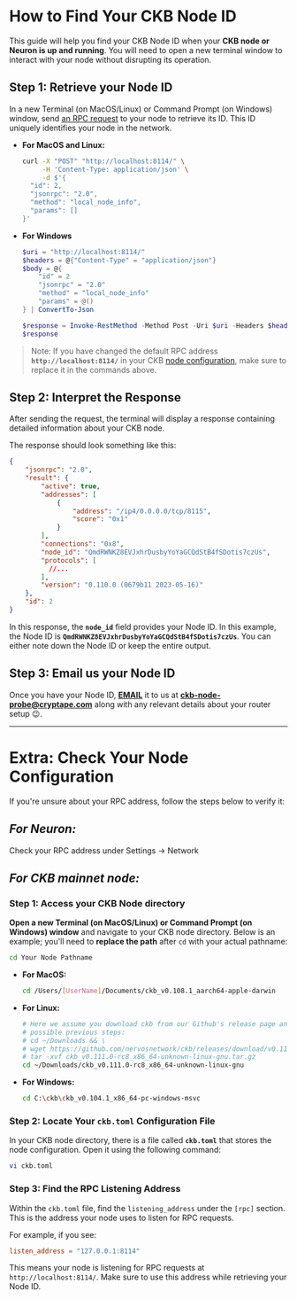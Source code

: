 # How to Find Your CKB Node ID

This guide will help you find your CKB Node ID when your **CKB node or Neuron is up and running**. You will need to open a new terminal window to interact with your node without disrupting its operation.

## Step 1: Retrieve your Node ID

In a new Terminal (on MacOS/Linux) or Command Prompt (on Windows) window, send [an RPC request](https://github.com/nervosnetwork/ckb/tree/develop/rpc#method-local_node_info) to your node to retrieve its ID. This ID uniquely identifies your node in the network.

- **For MacOS and Linux:**

    ```bash
    curl -X "POST" "http://localhost:8114/" \
         -H 'Content-Type: application/json' \
         -d $'{
      "id": 2,
      "jsonrpc": "2.0",
      "method": "local_node_info",
      "params": []
    }'
    ```

- **For Windows**

    ```powershell
    $uri = "http://localhost:8114/"
    $headers = @{"Content-Type" = "application/json"}
    $body = @{
        "id" = 2
        "jsonrpc" = "2.0"
        "method" = "local_node_info"
        "params" = @()
    } | ConvertTo-Json
    
    $response = Invoke-RestMethod -Method Post -Uri $uri -Headers $headers -Body $body
    $response
    ```


> Note: If you have changed the default RPC address **`http://localhost:8114/`** in your CKB [node configuration](https://www.notion.so/How-to-Find-Your-CKB-Node-ID-5ce430154e184723928afd4e265f6a23?pvs=21), make sure to replace it in the commands above.
>

## ****Step 2: Interpret the Response****

After sending the request, the terminal will display a response containing detailed information about your CKB node.

The response should look something like this:

```json
{
    "jsonrpc": "2.0",
    "result": {
        "active": true,
        "addresses": [
            {
                "address": "/ip4/0.0.0.0/tcp/8115",
                "score": "0x1"
            }
        ],
        "connections": "0x8",
        "node_id": "QmdRWNKZ8EVJxhrDusbyYoYaGCQdStB4fSDotis7czUs",
        "protocols": [
          //...
        ],
        "version": "0.110.0 (0679b11 2023-05-16)"
    },
    "id": 2
}
```

In this response, the **`node_id`** field provides your Node ID. 
In this example, the Node ID is **`QmdRWNKZ8EVJxhrDusbyYoYaGCQdStB4fSDotis7czUs`**. 
You can either note down the Node ID or keep the entire output.

## Step 3: Email us your Node ID

Once you have your Node ID, **[EMAIL](mailto:ckb-node-probe@cryptape.com)** it to us at **ckb-node-probe@cryptape.com** along with any relevant details about your router setup 😉.

---

# **Extra: Check Your Node Configuration**

If you're unsure about your RPC address, follow the steps below to verify it:

## *For Neuron:*

Check your RPC address under Settings -> Network

## *For CKB mainnet node:*

### Step 1: Access your CKB Node directory

**Open a new Terminal (on MacOS/Linux) or Command Prompt (on Windows) window** and navigate to your CKB node directory. Below is an example; you'll need to **replace the path** after `cd` with your actual pathname:

```bash
cd Your Node Pathname
```

- **For MacOS:**
    
    ```bash
    cd /Users/[UserName]/Documents/ckb_v0.108.1_aarch64-apple-darwin
    ```
    
- **For Linux:**
    
    ```bash
    # Here we assume you download ckb from our Github's release page and untar-ed it directly
    # possible previous steps:
    # cd ~/Downloads && \
    # wget https://github.com/nervosnetwork/ckb/releases/download/v0.111.0-rc8/ckb_v0.111.0-rc8_x86_64-unknown-linux-gnu.tar.gz && \
    # tar -xvf ckb_v0.111.0-rc8_x86_64-unknown-linux-gnu.tar.gz
    cd ~/Downloads/ckb_v0.111.0-rc8_x86_64-unknown-linux-gnu
    ```
    
- **For Windows:**
    
    ```bash
    cd C:\ckb\ckb_v0.104.1_x86_64-pc-windows-msvc
    ```
    

### Step 2: **Locate Your `ckb.toml` Configuration File**

In your CKB node directory, there is a file called **`ckb.toml`** that stores the node configuration. Open it using the following command:

```bash
vi ckb.toml
```

### Step 3: Find the RPC Listening Address

Within the `ckb.toml` file, find the `listening_address` under the `[rpc]` section. This is the address your node uses to listen for RPC requests.

For example, if you see:

```toml
listen_address = "127.0.0.1:8114"
```

This means your node is listening for RPC requests at `http://localhost:8114/`. Make sure to use this address while retrieving your Node ID.
